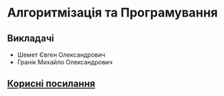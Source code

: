# Алгоритмізація та Програмування

## Викладачі
- Шемет Євген Олександрович
- Гранік Михайло Олександрович

## [Корисні посилання](docs/links.md)
